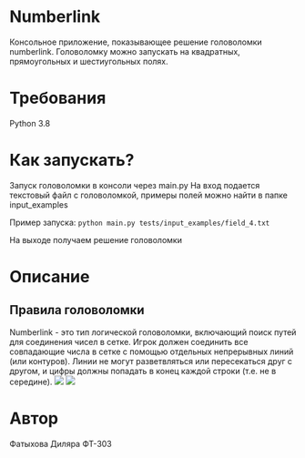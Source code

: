 # Numberlink

Консольное приложение, показывающее решение головоломки numberlink.
Головоломку можно запускать на квадратных, прямоугольных и шестиугольных полях.

# Требования

Python 3.8

# Как запускать?

Запуск головоломки в консоли через main.py
На вход подается текстовый файл с головоломкой, примеры полей можно найти в папке input_examples

Пример запуска:
`python main.py tests/input_examples/field_4.txt`

На выходе получаем решение головоломки

# Описание
## Правила головоломки
Numberlink - это тип логической головоломки, включающий поиск путей для соединения чисел в сетке.
Игрок должен соединить все совпадающие числа в сетке с помощью отдельных непрерывных линий (или контуров). Линии не могут разветвляться или пересекаться друг с другом, и цифры должны попадать в конец каждой строки (т.е. не в середине).
![](https://upload.wikimedia.org/wikipedia/commons/thumb/b/b3/Numberlink_puzzle.svg/848px-Numberlink_puzzle.svg.png)
![](https://upload.wikimedia.org/wikipedia/commons/thumb/e/e0/Numberlink_puzzle_solution.svg/1200px-Numberlink_puzzle_solution.svg.png)

# Автор
Фатыхова Диляра ФТ-303
